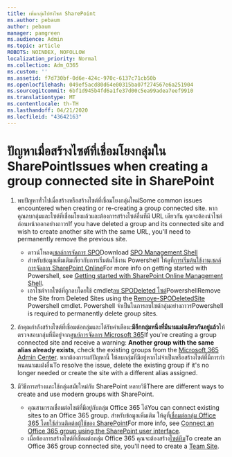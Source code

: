 ```yaml
---
title: เพิ่มกลุ่มไปยังไซต์ SharePoint
ms.author: pebaum
author: pebaum
manager: pamgreen
ms.audience: Admin
ms.topic: article
ROBOTS: NOINDEX, NOFOLLOW
localization_priority: Normal
ms.collection: Adm_O365
ms.custom: ''
ms.assetid: f7d730bf-0d6e-424c-970c-6137c71cb50b
ms.openlocfilehash: 049ef5acd80d64e00315ba07f274567e6a251904
ms.sourcegitcommit: 6bf1d945b4fd6a1fe37d00c5ea99adea7eef9910
ms.translationtype: MT
ms.contentlocale: th-TH
ms.lasthandoff: 04/21/2020
ms.locfileid: "43642163"
---
```

# <a name="issues-when-creating-a-group-connected-site-in-sharepoint"></a><span data-ttu-id="c8387-102">ปัญหาเมื่อสร้างไซต์ที่เชื่อมโยงกลุ่มใน SharePoint</span><span class="sxs-lookup"><span data-stu-id="c8387-102">Issues when creating a group connected site in SharePoint</span></span>

1. <span data-ttu-id="c8387-103">พบปัญหาทั่วไปเมื่อสร้างหรือสร้างไซต์ที่เชื่อมโยงกลุ่มใหม่</span><span class="sxs-lookup"><span data-stu-id="c8387-103">Some common issues encountered when creating or re-creating a group connected site.</span></span>
<span data-ttu-id="c8387-104">หากคุณลบกลุ่มและไซต์ที่เชื่อมโยงแล้วและต้องการสร้างไซต์อื่นที่มี URL เดียวกัน คุณจะต้องนําไซต์ก่อนหน้าออกอย่างถาวร</span><span class="sxs-lookup"><span data-stu-id="c8387-104">If you have deleted a group and its connected site and wish to create another site with the same URL, you'll need to permanently remove the previous site.</span></span>

   - <span data-ttu-id="c8387-105">ดาวน์โหลด[เชลล์การจัดการ SPO](https://support.office.com/article/introduction-to-the-sharepoint-online-management-shell-c16941c3-19b4-4710-8056-34c034493429)</span><span class="sxs-lookup"><span data-stu-id="c8387-105">Download [SPO Management Shell](https://support.office.com/article/introduction-to-the-sharepoint-online-management-shell-c16941c3-19b4-4710-8056-34c034493429)</span></span>
   - <span data-ttu-id="c8387-106">สําหรับข้อมูลเพิ่มเติมเกี่ยวกับการเริ่มต้นใช้งาน Powershell ให้ดูที่[การเริ่มต้นใช้งานเชลล์การจัดการ SharePoint Online](https://docs.microsoft.com/powershell/module/sharepoint-online/remove-sposite)</span><span class="sxs-lookup"><span data-stu-id="c8387-106">For more info on getting started with Powershell, see [Getting started with SharePoint Online Management Shell](https://docs.microsoft.com/powershell/module/sharepoint-online/remove-sposite).</span></span>
   - <span data-ttu-id="c8387-107">เอาไซต์จากไซต์ที่ถูกลบโดยใช้ cmdlet[ลบ SPODeleted ไซต์](https://docs.microsoft.com/powershell/module/sharepoint-online/remove-sposite?view=sharepoint-ps)Powershell</span><span class="sxs-lookup"><span data-stu-id="c8387-107">Remove the Site from Deleted Sites using the [Remove-SPODeletedSite](https://docs.microsoft.com/powershell/module/sharepoint-online/remove-sposite?view=sharepoint-ps) Powershell cmdlet.</span></span> <span data-ttu-id="c8387-108">Powershell จําเป็นในการลบไซต์กลุ่มอย่างถาวร</span><span class="sxs-lookup"><span data-stu-id="c8387-108">Powershell is required to permanently delete group sites.</span></span>

1. <span data-ttu-id="c8387-109">ถ้าคุณกําลังสร้างไซต์ที่เชื่อมต่อกลุ่มและได้รับคําเตือน:**มีอีกกลุ่มหนึ่งที่มีนามแฝงเดียวกันอยู่แล้ว**ให้ตรวจสอบกลุ่มที่มีอยู่จาก[ศูนย์การจัดการ Microsoft 365](https://admin.microsoft.com/AdminPortal/Home#/groups)</span><span class="sxs-lookup"><span data-stu-id="c8387-109">If you're creating a group connected site and receive a warning: **Another group with the same alias already exists**, check the existing groups from the [Microsoft 365 Admin Center](https://admin.microsoft.com/AdminPortal/Home#/groups).</span></span> <span data-ttu-id="c8387-110">หากต้องการแก้ปัญหานี้ ให้ลบกลุ่มที่มีอยู่หากไม่จําเป็นหรือสร้างไซต์ที่มีการกําหนดนามแฝงอื่น</span><span class="sxs-lookup"><span data-stu-id="c8387-110">To resolve the issue, delete the existing group if it's no longer needed or create the site with a different alias assigned.</span></span>

1. <span data-ttu-id="c8387-111">มีวิธีการสร้างและใช้กลุ่มสมัยใหม่กับ SharePoint หลายวิธี</span><span class="sxs-lookup"><span data-stu-id="c8387-111">There are different ways to create and use modern groups with SharePoint.</span></span>

   - <span data-ttu-id="c8387-112">คุณสามารถเชื่อมต่อไซต์ที่มีอยู่กับกลุ่ม Office 365 ได้</span><span class="sxs-lookup"><span data-stu-id="c8387-112">You can connect existing sites to an Office 365 group.</span></span> <span data-ttu-id="c8387-113">สําหรับข้อมูลเพิ่มเติม ให้ดูที่[เชื่อมต่อกลุ่ม Office 365 โดยใช้ส่วนติดต่อผู้ใช้ของ SharePoint](https://docs.microsoft.com/sharepoint/dev/transform/modernize-connect-to-office365-group#connect-an-office-365-group-using-the-sharepoint-user-interface)</span><span class="sxs-lookup"><span data-stu-id="c8387-113">For more info, see [Connect an Office 365 group using the SharePoint user interface](https://docs.microsoft.com/sharepoint/dev/transform/modernize-connect-to-office365-group#connect-an-office-365-group-using-the-sharepoint-user-interface).</span></span>
   - <span data-ttu-id="c8387-114">เมื่อต้องการสร้างไซต์ที่เชื่อมต่อกลุ่ม Office 365 คุณจะต้องสร้าง[ไซต์ทีม](https://admin.microsoft.com/sharepoint)</span><span class="sxs-lookup"><span data-stu-id="c8387-114">To create an Office 365 group connected site, you'll need to create a [Team Site](https://admin.microsoft.com/sharepoint).</span></span>
